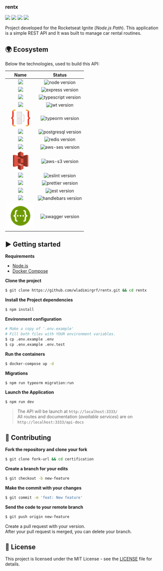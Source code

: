 ### rentx

[![](https://img.shields.io/github/repo-size/wladimirgrf/rentx?color=%238257E5&labelColor=000000)]()
[![](https://img.shields.io/github/last-commit/wladimirgrf/rentx?color=%238257E5&labelColor=000000)](https://github.com/wladimirgrf/certification/commits/master)
[![](https://img.shields.io/github/issues/wladimirgrf/rentx?color=%238257E5&labelColor=000000)](https://github.com/wladimirgrf/certification/issues)
[![](https://img.shields.io/github/license/wladimirgrf/rentx?color=%238257E5&labelColor=000000)]()

Project developed for the Rocketseat Ignite (_Node.js Path_). This application is a simple REST API and It was built to manage car rental routines.

## 🌍 Ecosystem

Below the technologies, used to build this API:

|                      Name                                   |                         Status                          |
|:-----------------------------------------------------------:|:-------------------------------------------------------:|
|<img height="58" src="https://cdn.worldvectorlogo.com/logos/nodejs-1.svg"> | <img alt="node version" src="https://img.shields.io/badge/nodejs-v14.17-blue?color=%238257E5&labelColor=000000"> |
|<img height="60" src="https://www.vectorlogo.zone/logos/expressjs/expressjs-ar21.svg"> | <img alt="express version" src="https://img.shields.io/badge/express-v4.17-blue?color=%238257E5&labelColor=000000">|
|<img height="55" src="https://cdn.worldvectorlogo.com/logos/typescript.svg"> | <img alt="typescript version" src="https://img.shields.io/badge/typescript-v4.3-blue?color=%238257E5&labelColor=000000"> |
|<img height="60" src="https://cdn.worldvectorlogo.com/logos/jwt-3.svg"> | <img alt="jwt version" src="https://img.shields.io/badge/jwt-v8.5-blue?color=%238257E5&labelColor=000000"> |
|<img height="55" src=".github/assets/typeorm.png"> | <img alt="typeorm version" src="https://img.shields.io/badge/typeorm-v0.2-blue?color=%238257E5&labelColor=000000"> |
|<img height="60" src="https://cdn.worldvectorlogo.com/logos/postgresql.svg"> | <img alt="postgresql version" src="https://img.shields.io/badge/postgresql-v8.7-blue?color=%238257E5&labelColor=000000"> |
|<img height="55" src="https://cdn.worldvectorlogo.com/logos/redis.svg"> | <img alt="redis version" src="https://img.shields.io/badge/redis-v4.0-blue?color=%238257E5&labelColor=000000"> |
|<img height="60" src="https://cdn.worldvectorlogo.com/logos/aws-ses.svg"> | <img alt="aws-ses version" src="https://img.shields.io/badge/aws_ses-v2.10-blue?color=%238257E5&labelColor=000000"> |
|<img height="60" src=".github/assets/aws-s3.svg"> | <img alt="aws-s3 version" src="https://img.shields.io/badge/aws_s3-v2.10-blue?color=%238257E5&labelColor=000000"> |
|<img height="55" src="https://cdn.worldvectorlogo.com/logos/eslint-1.svg"> | <img alt="eslint version" src="https://img.shields.io/badge/eslint-v7.32-blue?color=%238257E5&labelColor=000000"> |
|<img height="55" src="https://cdn.worldvectorlogo.com/logos/prettier-2.svg"> | <img alt="prettier version" src="https://img.shields.io/badge/prettier-v2.3-blue?color=%238257E5&labelColor=000000"> |
|<img height="55" src="https://www.vectorlogo.zone/logos/jestjsio/jestjsio-icon.svg"> | <img alt="jest version" src="https://img.shields.io/badge/jest-v27.2-blue?color=%238257E5&labelColor=000000"> |
|<img height="60" src="https://www.vectorlogo.zone/logos/handlebarsjs/handlebarsjs-ar21.svg"> | <img alt="handlebars version" src="https://img.shields.io/badge/handlebars-v4.7-blue?color=%238257E5&labelColor=000000"> |
|<img height="85" src=".github/assets/swagger.svg"> | <img alt="swagger version" src="https://img.shields.io/badge/swagger-v4.3-blue?color=%238257E5&labelColor=000000"> |


## ▶️ Getting started

**Requirements**

- [Node.js](https://nodejs.org/en/)
- [Docker Compose](https://docs.docker.com/compose/install/)

**Clone the project**
```bash
$ git clone https://github.com/wladimirgrf/rentx.git && cd rentx
```

**Install the Project dependencies**
```bash
$ npm install
```

**Environment configuration**
```bash
# Make a copy of '.env.example'
# Fill both files with YOUR environment variables.
$ cp .env.example .env
$ cp .env.example .env.test
```

**Run the containers**
```bash
$ docker-compose up -d
```

**Migrations**
```bash
$ npm run typeorm migration:run
```

**Launch the Application**
```bash
$ npm run dev
```

>The API will be launch at `http://localhost:3333/`<br>
>All routes and documentation (_available services_) are on `http://localhost:3333/api-docs`


## 🤝 Contributing

**Fork the repository and clone your fork**

```bash
$ git clone fork-url && cd certification
```

**Create a branch for your edits**
```bash
$ git checkout -b new-feature
```

**Make the commit with your changes**
```bash
$ git commit -m 'feat: New feature'
```

**Send the code to your remote branch**
```bash
$ git push origin new-feature
```

Create a pull request with your version. <br>
After your pull request is merged, you can delete your branch.


## 📝 License

This project is licensed under the MIT License - see the [LICENSE](LICENSE) file for details.

